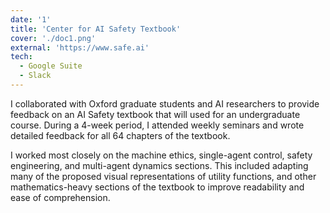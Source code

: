 ```yaml
---
date: '1'
title: 'Center for AI Safety Textbook'
cover: './doc1.png'
external: 'https://www.safe.ai'
tech:
  - Google Suite
  - Slack
---
```


I collaborated with Oxford graduate students and AI researchers to provide feedback on an AI Safety textbook that will used for an undergraduate course. During a 4-week period, I attended weekly seminars and wrote detailed feedback for all 64 chapters of the textbook.

I worked most closely on the machine ethics, single-agent control, safety engineering, and multi-agent dynamics sections. This included adapting many of the proposed visual representations of utility functions, and other mathematics-heavy sections of the textbook to improve readability and ease of comprehension.
